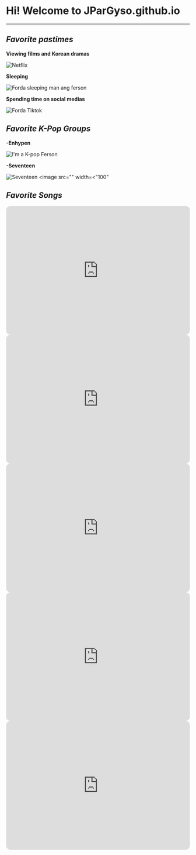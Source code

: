# Hi! Welcome to JParGyso.github.io
---
## ***Favorite pastimes***

**Viewing films and Korean dramas**

![Netflix](https://cdn.pocket-lint.com/r/s/320x/assets/images/140219-tv-news-feature-netflix-tips-and-tricks-how-to-master-your-binge-watching-experience-image1-rjogeykeqs.jpg?v1)

**Sleeping**

![Forda sleeping man ang ferson](https://encrypted-tbn0.gstatic.com/images?q=tbn:ANd9GcT_dhLlA7u3ySRlWRUgaYA4XMiiTgbOENqjlg&usqp=CAU)

**Spending time on social medias**

![Forda Tiktok](https://encrypted-tbn0.gstatic.com/images?q=tbn:ANd9GcRGCHhkp6Ou1EdbP7WVKiaZGxHYasrMQt42AHt5IADsC5JM2ErM2G3ya1hzlIVmjMFUuVw&usqp=CAU
)

## ***Favorite K-Pop Groups***



**-Enhypen**


![I'm a K-pop Ferson](https://i.scdn.co/image/ab6761610000e5ebc5443c5abc130f03b6014845)

**-Seventeen**

![Seventeen](https://lastfm.freetls.fastly.net/i/u/770x0/b1a4de610e21279c07f713e0512f95b4.jpg) <image src="" width=<"100"



## ***Favorite Songs***

<iframe style="border-radius:12px" src="https://open.spotify.com/embed/track/6klpXs2uAjagnZMFkt4qkl?utm_source=generator" width="100%" height="352" frameBorder="0" allowfullscreen="" allow="autoplay; clipboard-write; encrypted-media; fullscreen; picture-in-picture" loading="lazy"></iframe>

<iframe style="border-radius:12px" src="https://open.spotify.com/embed/track/2slqvGLwzZZYsT4K4Y1GBC?utm_source=generator" width="100%" height="352" frameBorder="0" allowfullscreen="" allow="autoplay; clipboard-write; encrypted-media; fullscreen; picture-in-picture" loading="lazy"></iframe>

<iframe style="border-radius:12px" src="https://open.spotify.com/embed/track/7vVgN04eLKRBb7MW7pfOT0?utm_source=generator" width="100%" height="352" frameBorder="0" allowfullscreen="" allow="autoplay; clipboard-write; encrypted-media; fullscreen; picture-in-picture" loading="lazy"></iframe>

<iframe style="border-radius:12px" src="https://open.spotify.com/embed/track/5elW2CKSoqjYoJ32AGDxf1?utm_source=generator" width="100%" height="352" frameBorder="0" allowfullscreen="" allow="autoplay; clipboard-write; encrypted-media; fullscreen; picture-in-picture" loading="lazy"></iframe>

<iframe style="border-radius:12px" src="https://open.spotify.com/embed/track/1Rrj7KyS2R6SP9CQMDJW1w?utm_source=generator" width="100%" height="352" frameBorder="0" allowfullscreen="" allow="autoplay; clipboard-write; encrypted-media; fullscreen; picture-in-picture" loading="lazy"></iframe>

